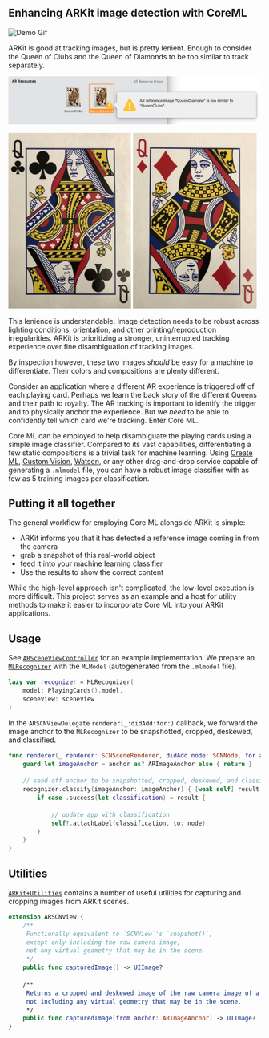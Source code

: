 ## Enhancing ARKit image detection with CoreML

![Demo Gif](Documentation%20Support/Demo.gif)

ARKit is good at tracking images, but is pretty lenient. Enough to consider the Queen of Clubs and the Queen of Diamonds to be too similar to track separately.

![Xcode Reference Too Similar](Documentation%20Support/Xcode_Reference_Too_Similar.png)

<img src="https://github.com/Raizlabs/ARKit-CoreML/blob/master/Documentation%20Support/Queen_Clubs.jpg" height="350"> <img src="https://github.com/Raizlabs/ARKit-CoreML/blob/master/Documentation%20Support/Queen_Diamond.jpg" height="350">

This lenience is understandable. Image detection needs to be robust across lighting conditions, orientation, and other printing/reproduction irregularities. ARKit is prioritizing a stronger, uninterrupted tracking experience over fine disambiguation of tracking images.

By inspection however, these two images _should_ be easy for a machine to differentiate. Their colors and compositions are plenty different.

Consider an application where a different AR experience is triggered off of each playing card. Perhaps we learn the back story of the different Queens and their path to royalty. The AR tracking is important to identify the trigger and to physically anchor the experience. But we _need_ to be able to confidently tell which card we're tracking. Enter Core ML.

Core ML can be employed to help disambiguate the playing cards using a simple image classifier. Compared to its vast capabilities, differentiating a few static compositions is a trivial task for machine learning. Using [Create ML](https://developer.apple.com/documentation/createml), [Custom Vision](https://www.customvision.ai/), [Watson](https://developer.ibm.com/patterns/deploy-a-core-ml-model-with-watson-visual-recognition/), or any other drag-and-drop service capable of generating a `.mlmodel` file, you can have a robust image classifier with as few as 5 training images per classification.

## Putting it all together

The general workflow for employing Core ML alongside ARKit is simple: 
- ARKit informs you that it has detected a reference image coming in from the camera
- grab a snapshot of this real-world object
- feed it into your machine learning classifier
- Use the results to show the correct content

While the high-level approach isn't complicated, the low-level execution is more difficult. This project serves as an example and a host for utility methods to make it easier to incorporate Core ML into your ARKit applications.

## Usage
See [`ARSceneViewController`](ARKitCoreML/ARSceneViewController.swift) for an example implementation. We prepare an [`MLRecognizer`](ARKitCoreML/MLRecognizer.swift) with the `MLModel` (autogenerated from the `.mlmodel` file).

```swift
lazy var recognizer = MLRecognizer(
    model: PlayingCards().model,
    sceneView: sceneView
)
```

In the `ARSCNViewDelegate` `renderer(_:didAdd:for:)` callback, we forward the image anchor to the `MLRecognizer` to be snapshotted, cropped, deskewed, and classified.

```swift
func renderer(_ renderer: SCNSceneRenderer, didAdd node: SCNNode, for anchor: ARAnchor) {
    guard let imageAnchor = anchor as? ARImageAnchor else { return }

    // send off anchor to be snapshotted, cropped, deskewed, and classified
    recognizer.classify(imageAnchor: imageAnchor) { [weak self] result in
        if case .success(let classification) = result {

            // update app with classification
            self?.attachLabel(classification, to: node)
        }
    }
}
```

## Utilities
[`ARKit+Utilities`](ARKitCoreML/ARKit+Utilities.swift) contains a number of useful utilities for capturing and cropping images from ARKit scenes.

```swift
extension ARSCNView {
    /**
     Functionally equivalent to `SCNView`'s `snapshot()`,
     except only including the raw camera image, 
     not any virtual geometry that may be in the scene.
     */
    public func capturedImage() -> UIImage?

    /**
     Returns a cropped and deskewed image of the raw camera image of a given `ARImageAnchor`, 
     not including any virtual geometry that may be in the scene.
     */
    public func capturedImage(from anchor: ARImageAnchor) -> UIImage?
}
```
